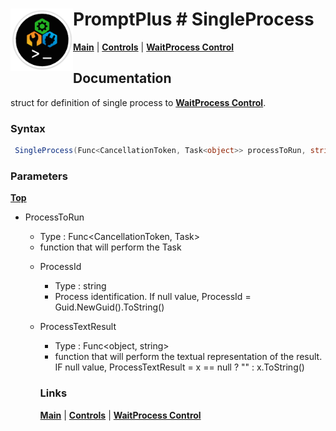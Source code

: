 # <img align="left" width="100" height="100" src="./images/icon.png"> PromptPlus # SingleProcess
[**Main**](index.md#help) | 
[**Controls**](index.md#apis) |
[**WaitProcess Control**](waitprocess) 

## Documentation
struct for definition of single process to [**WaitProcess Control**](waitprocess). 

### Syntax

```csharp
 SingleProcess(Func<CancellationToken, Task<object>> processToRun, string idProcess =null, Func<object, string> processTextResult = null)
````

### Parameters
[**Top**](#-promptplus--singleprocess)

- ProcessToRun   
	- Type : Func<CancellationToken, Task<object>>
	- function that will perform the Task

- ProcessId
	- Type : string
	- Process identification. If null value, ProcessId = Guid.NewGuid().ToString()

- ProcessTextResult   
	- Type : Func<object, string>
	- function that will perform the textual representation of the result. IF null value, ProcessTextResult = x == null ? "" : x.ToString() 

  
### Links
[**Main**](index.md#help) | 
[**Controls**](index.md#apis) |
[**WaitProcess Control**](waitprocess) 

